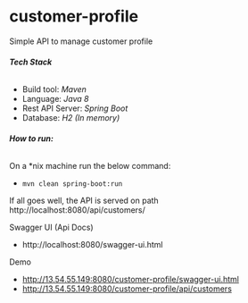 # customer-profile
Simple API to manage customer profile

###### _**Tech Stack**_

* Build tool: _Maven_
* Language: _Java 8_
* Rest API Server: _Spring Boot_
* Database: _H2 (In memory)_


###### _**How to run:**_
On a *nix machine run the below command:
* `mvn clean spring-boot:run`

If all goes well, the API is served on path http://localhost:8080/api/customers/

Swagger UI (Api Docs)
* http://localhost:8080/swagger-ui.html

Demo
* http://13.54.55.149:8080/customer-profile/swagger-ui.html
* http://13.54.55.149:8080/customer-profile/api/customers